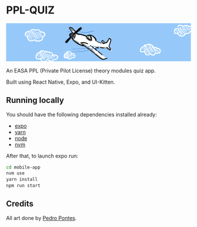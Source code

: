 # PPL-QUIZ

![Banner](./banner.png?raw=true "Title")

An EASA PPL (Private Pilot License) theory modules quiz app.

Built using React Native, Expo, and UI-Kitten.

## Running locally

You should have the following dependencies installed already:

- [expo](https://docs.expo.io/get-started/installation/)
- [yarn](https://classic.yarnpkg.com/en/docs/install/#mac-stable)
- [node](https://nodejs.org/en/download/)
- [nvm](https://github.com/nvm-sh/nvm)

After that, to launch expo run:

```sh
cd mobile-app
nvm use
yarn install
npm run start
```

## Credits

All art done by [Pedro Pontes](https://twitter.com/Lisbakhstan).
